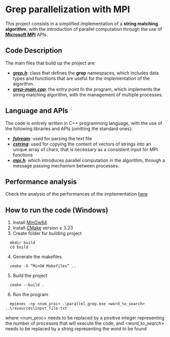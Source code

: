 # Grep parallelization with MPI
This project consists in a simplified implementation of a **string matching algorithm**, with the introduction of parallel computation through the use of [**Microsoft MPI**](https://learn.microsoft.com/en-us/message-passing-interface/microsoft-mpi) APIs.

## Code Description
The main files that build up the project are:
- [**_grep.h_**](https://github.com/LeoGori/parallel-grep/blob/main/grep.h): class that defines the **grep** namespaces, which includes data types and functiions that are useful for the implementation of the algorithm.
- [**_grep-main.cpp_**](https://github.com/LeoGori/parallel-grep/blob/main/grep-main.cpp): the entry point fo the program, which implements the string matching algorithm, with the management of multiple processes.

## Language and APIs
The code is entirely written in C++ programming language, with the use of the following libraries and APIs (omitting the standard ones):
- [**_fstream_**](https://cplusplus.com/reference/fstream/fstream/): used for parsing the text file
- [**_cstring_**](https://cplusplus.com/reference/cstring/): used for copying the content of vectors of strings into an unique array of chars, that is necessary as a consistent input for MPI functions
- [**_mpi.h_**](https://learn.microsoft.com/en-us/message-passing-interface/microsoft-mpi): which introduces parallel computation in the algorithm, through a message passing mechanism between processes.

## Performance analysis
Check the analysis of the performances of the implementation [here](https://colab.research.google.com/drive/19F67NHWAFvQK0EPysXL6RJyh3ffKjd56?usp=sharing)

## How to run the code (Windows)

1. Install [MinGw64](https://winlibs.com/)
2. Install [CMake](https://cmake.org/download/) version &ge; 3.23 
3. Create folder for building project
```
  mkdir build
  cd build
```
4. Generate the makefiles
```
  cmake -G “MinGW Makefiles” ..
```
5. Build the project
```
  cmake --build .
```
6. Run the program
```
  mpiexec -np <num_proc> .\parallel_grep.exe <word_to_search> ..\resources\input_file.txt
```
where <num_proc> needs to be replaced by a positive integer representing the number of processes that will execute the code, and <word_to_search> needs to be replaced by a string representing the word to be found
